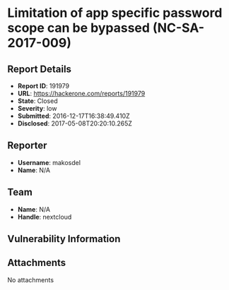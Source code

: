 # Limitation of app specific password scope can be bypassed (NC-SA-2017-009)

## Report Details
- **Report ID**: 191979
- **URL**: https://hackerone.com/reports/191979
- **State**: Closed
- **Severity**: low
- **Submitted**: 2016-12-17T16:38:49.410Z
- **Disclosed**: 2017-05-08T20:20:10.265Z

## Reporter
- **Username**: makosdel
- **Name**: N/A

## Team
- **Name**: N/A
- **Handle**: nextcloud

## Vulnerability Information


## Attachments
No attachments
